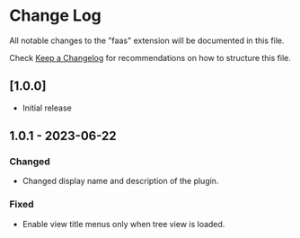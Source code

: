 # Change Log

All notable changes to the "faas" extension will be documented in this file.

Check [Keep a Changelog](http://keepachangelog.com/) for recommendations on how to structure this file.

## [1.0.0]

- Initial release

## 1.0.1 - 2023-06-22

### Changed

- Changed display name and description of the plugin.

### Fixed

- Enable view title menus only when tree view is loaded.